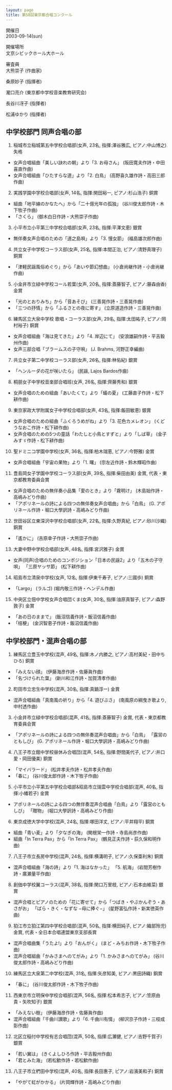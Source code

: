 ```yaml
---
layout: page
title: 第58回東京都合唱コンクール
---
```

開催日  
2003-09-14(sun)

開催場所  
文京シビックホール大ホール

審査員  
大熊崇子 (作曲家)

桑原妙子 (指揮者)

瀧口亮介 (東京都中学校音楽教育研究会)

長谷川冴子 (指揮者)

松浦ゆかり (指揮者)

中学校部門 同声合唱の部
-----------------------

1. <span class="choir-name">稲城市立稲城第五中学校合唱部</span>(女声, 23名, 指揮:澤谷雅広, ピアノ:中山博之)
失格

-   女声合唱組曲「美しい訣れの朝」より「3. お母さん」 (阪田寛夫作詩・中田喜直作曲)
-   女声合唱組曲「ひたすらな道」より「2. 白鳥」 (高野喜久雄作詩・高田三郎作曲)

2. <span class="choir-name">実践学園中学校合唱部</span>(女声, 14名, 指揮:関田裕一, ピアノ:杉山浩子)
銅賞

-   組曲「地平線のかなたへ」から「二十億光年の孤独」 (谷川俊太郎作詩・木下牧子作曲)
-   「さくら」 (御木白日作詩・大熊崇子作曲)

3. <span class="choir-name">小平市立小平第三中学校合唱部</span>(女声, 23名, 指揮:平澤文恵)
銀賞

-   無伴奏女声合唱のための「道之島唄」より「3. 慢女節」 (福島雄次郎作曲)

4. <span class="choir-name">共立女子中学校コーラス部</span>(女声, 25名, 指揮:本間正治, ピアノ:清野真理子)
銅賞

-   「津軽民謡風俗めぐり」から「あいや節幻想曲」 (小倉尚継作詩・小倉尚継作曲)

5. <span class="choir-name">小金井市立緑中学校コール若葉</span>(女声, 20名, 指揮:斎藤智子, ピアノ:藤森由香)
金賞

-   「光のとおりみち」から「音あそび」 (三善晃作詩・三善晃作曲)
-   「三つの抒情」から「ふるさとの夜に寄す」 (立原道造作詩・三善晃作曲)

6. <span class="choir-name">練馬区立大泉中学校 歌唱・コーラス部</span>(女声, 29名, 指揮:太田祐子, ピアノ:岡村裕子)
銅賞

-   女声合唱組曲「海は見てきた」より「4. 岸辺にて」 (安浪雄嗣作詩・平吉毅州作曲)
-   女声三部合唱「ブラームスの子守唄」 (J. Brahms, 河野正幸編曲)

7. <span class="choir-name">共立女子第二中学校コーラス部</span>(女声, 26名, 指揮:林佑紀)
銀賞

-   「ヘンルーダの花が咲いたら」 (民謡, Lajos Bardos作曲)

8. <span class="choir-name">桐朋女子中学校音楽部合唱班</span>(女声, 26名, 指揮:齊藤秀和)
銀賞

-   女声合唱のための組曲「あいたくて」より「蟻の夏」 (工藤直子作詩・松下耕作曲)

9. <span class="choir-name">東京家政大学附属女子中学校合唱部</span>(女声, 43名, 指揮:飯田敏恵)
銀賞

-   女声合唱のための組曲「ふくろうめがね」より「3. 花色カメレオン」 (くどうなおこ作詩・松下耕作曲)
-   女声合唱のための5つの童話「わたしと小鳥とすずと」より「しば草」 (金子みすゞ作詩・松下耕作曲)

10. <span class="choir-name">聖ドミニコ学園中学校</span>(女声, 36名, 指揮:柏木瑞恵, ピアノ:今野雅)
金賞

-   女声合唱組曲「宇宙の果物」より「1. 曙」 (宗左近作詩・鈴木輝昭作曲)

11. <span class="choir-name">豊島岡女子学園中学校コーラス部</span>(女声, 39名, 指揮:柴田由美)
金賞, 代表・東京都教育委員会賞

-   女声合唱のための無伴奏小品集「愛のとき」より「霧明け」 (木島始作詩・高嶋みどり作曲)
-   「アポリネールの詩による四つの無伴奏女声合唱曲」から「白鳥」 (G. アポリネール作詩・堀口大學訳詩・高嶋みどり作曲)

12. <span class="choir-name">世田谷区立東深沢中学校合唱部</span>(女声, 22名, 指揮:久野真紀, ピアノ:砂川沙織)
銅賞

-   「遙かに」 (吉原幸子作詩・大熊崇子作曲)

13. <span class="choir-name">大妻中野中学校合唱部</span>(女声, 48名, 指揮:宮沢雅子)
金賞

-   女声(同声)合唱のためのコンポジション「日本の民謡2」より「五木の子守唄」 「三原ヤッサ節」 (松下耕作曲)

14. <span class="choir-name">昭島市立清泉中学校</span>(女声, 12名, 指揮:伊東千寿子, ピアノ:三國歩)
銅賞

-   「Largo」 (ラルゴ) (堀内敬三作詩・ヘンデル作曲)

15. <span class="choir-name">中央区立佃中学校女声合唱団くま</span>(女声, 30名, 指揮:油原真智子, ピアノ:森野敦子)
金賞

-   「あの日のままで」 (飯沼信義作詩・飯沼信義作曲)
-   「桔梗」 (金沢智恵子作詩・飯沼信義作曲)

中学校部門・混声合唱の部
------------------------

1. <span class="choir-name">練馬区立豊玉中学校</span>(混声, 49名, 指揮:木ノ内勝之, ピアノ:高村美紀・田中ちひろ)
銅賞

-   「みえない顔」 (伊藤海彦作詩・佐藤眞作曲)
-   「名づけられた葉」 (新川和江作詩・加賀清孝作曲)

2. <span class="choir-name">町田市立忠生中学校</span>(混声, 30名, 指揮:真鍋淳一)
金賞

-   混声合唱組曲「真南風の祈り」から「4. 遊びぶさ」 (南風原の綱曳き歌より, 中村透作曲)

3. <span class="choir-name">小金井市立緑中学校合唱部</span>(混声, 41名, 指揮:斎藤智子)
金賞, 代表・東京都教育委員会賞

-   「アポリネールの詩による四つの無伴奏混声合唱曲」から「白鳥」 「露営のともしび」 (G. アポリネール作詩・堀口大學訳詩・高嶋みどり作曲)

4. <span class="choir-name">八王子市立館中学校昼休み合唱団</span>(混声, 54名, 指揮:野間美代子, ピアノ:井口愛・岡田優美)
銅賞

-   「マイバラード」 (松井孝夫作詩・松井孝夫作曲)
-   「春に」 (谷川俊太郎作詩・木下牧子作曲)

5. <span class="choir-name">小平市立小平第五中学校合唱部&昭島市立瑞雲中学校合唱部</span>(混声, 40名, 指揮:小幡若子)
金賞

-   アポリネールの詩による四つの無伴奏混声合唱曲「白鳥」より「露営のともしび」 「贈物」 (堀口大學訳詩・高嶋みどり作曲)

6. <span class="choir-name">東京成徳大学中学校</span>(混声, 24名, 指揮:塚田洋丈, ピアノ:平井翔平)
銅賞

-   組曲「青い麦」より「夕なぎの海」 (関根栄一作詩・寺島尚彦作曲)
-   組曲「In Terra Pax」から「In Terra Pax」 (鶴見正夫作詩・荻久保和明作曲)

7. <span class="choir-name">八王子市立長房中学校</span>(混声, 24名, 指揮:横溝明子, ピアノ:久保亜利朱)
銅賞

-   混声合唱組曲「海の詩」より「1. 海はなかった」 「5. 航海」 (岩間芳樹作詩・廣瀬量平作曲)

8. <span class="choir-name">創価中学校翼コーラス</span>(混声, 38名, 指揮:関口万里枝, ピアノ:石本由維菜)
銀賞

-   混声合唱とピアノのための「花に寄せて」から「つばき・やぶかんぞう・あさがお」 「ばら・きく・なずな −母に捧ぐ−」 (星野富弘作詩・新実徳英作曲)

9. <span class="choir-name">狛江市立狛江第四中学校合唱部</span>(混声, 50名, 指揮:横田純子, ピアノ:織部玲児)
金賞, 代表・全日本合唱連盟東京支部長賞

-   混声合唱曲集「うたよ!」より「おんがく」 (まど・みちお作詩・木下牧子作曲)
-   混声合唱組曲「かみさまへのてがみ」より「1. かみさまへのてがみ」 (谷川俊太郎作詩・高嶋みどり作曲)

10. <span class="choir-name">練馬区立大泉第二中学校</span>(混声, 31名, 指揮:矢彦知美, ピアノ:黒田詩織)
銅賞

-   「春に」 (谷川俊太郎作詩・木下牧子作曲)

11. <span class="choir-name">西東京市立明保中学校合唱部</span>(混声, 56名, 指揮:松本希志子, ピアノ:笠原由貴・矢吹知子)
銀賞

-   「みえない樹」 (伊藤海彦作詩・佐藤眞作曲)
-   混声合唱組曲「千曲川讃歌」より「6. 千曲川有情」 (柳沢京子作詩・三枝成彰作曲)

12. <span class="choir-name">北区立稲付中学校有志合唱団</span>(混声, 50名, 指揮:広瀬健, ピアノ:吉野千賀子)
銀賞

-   「若い翼は」 (きくよしひろ作詩・平吉毅州作曲)
-   「君とみた海」 (若松歓作詩・若松歓作曲)

13. <span class="choir-name">八王子市立椚田中学校</span>(混声, 40名, 指揮:長田惠子, ピアノ:岩濱美和子)
銅賞

-   「やがて虹がかかる」 (片岡輝作詩・高嶋みどり作曲)

